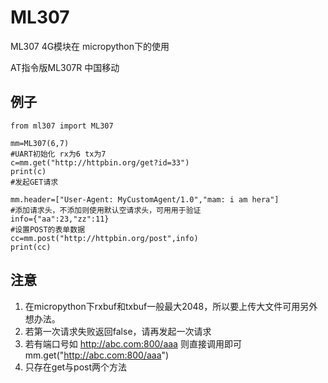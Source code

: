 # ML307
ML307 4G模块在 micropython下的使用  

AT指令版ML307R 中国移动  



## 例子
```
from ml307 import ML307

mm=ML307(6,7)
#UART初始化 rx为6 tx为7
c=mm.get("http://httpbin.org/get?id=33")
print(c)
#发起GET请求

mm.header=["User-Agent: MyCustomAgent/1.0","mam: i am hera"]
#添加请求头，不添加则使用默认空请求头，可用用于验证
info={"aa":23,"zz":11}
#设置POST的表单数据
cc=mm.post("http://httpbin.org/post",info)
print(cc)
```
## 注意
1. 在micropython下rxbuf和txbuf一般最大2048，所以要上传大文件可用另外想办法。
2. 若第一次请求失败返回false，请再发起一次请求
3. 若有端口号如 http://abc.com:800/aaa 则直接调用即可 mm.get("http://abc.com:800/aaa")
4. 只存在get与post两个方法
